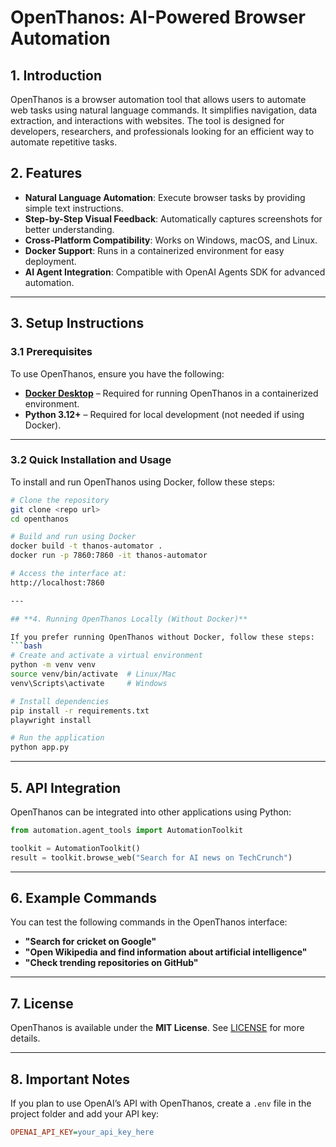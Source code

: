 # **OpenThanos: AI-Powered Browser Automation**  

## **1. Introduction**  
OpenThanos is a browser automation tool that allows users to automate web tasks using natural language commands. It simplifies navigation, data extraction, and interactions with websites. The tool is designed for developers, researchers, and professionals looking for an efficient way to automate repetitive tasks.  

## **2. Features**  
- **Natural Language Automation**: Execute browser tasks by providing simple text instructions.  
- **Step-by-Step Visual Feedback**: Automatically captures screenshots for better understanding.  
- **Cross-Platform Compatibility**: Works on Windows, macOS, and Linux.  
- **Docker Support**: Runs in a containerized environment for easy deployment.  
- **AI Agent Integration**: Compatible with OpenAI Agents SDK for advanced automation.  

---

## **3. Setup Instructions**  

### **3.1 Prerequisites**  
To use OpenThanos, ensure you have the following:  
- **[Docker Desktop](https://www.docker.com/products/docker-desktop)** – Required for running OpenThanos in a containerized environment.  
- **Python 3.12+** – Required for local development (not needed if using Docker).  

---

### **3.2 Quick Installation and Usage**  

To install and run OpenThanos using Docker, follow these steps:  
```bash
# Clone the repository
git clone <repo url>
cd openthanos

# Build and run using Docker
docker build -t thanos-automator .
docker run -p 7860:7860 -it thanos-automator

# Access the interface at:
http://localhost:7860 

---

## **4. Running OpenThanos Locally (Without Docker)**  

If you prefer running OpenThanos without Docker, follow these steps:  
```bash
# Create and activate a virtual environment
python -m venv venv
source venv/bin/activate  # Linux/Mac
venv\Scripts\activate     # Windows

# Install dependencies
pip install -r requirements.txt
playwright install

# Run the application
python app.py
```  

---

## **5. API Integration**  

OpenThanos can be integrated into other applications using Python:  
```python
from automation.agent_tools import AutomationToolkit

toolkit = AutomationToolkit()
result = toolkit.browse_web("Search for AI news on TechCrunch")
```  

---

## **6. Example Commands**  

You can test the following commands in the OpenThanos interface:  
- **"Search for cricket on Google"**  
- **"Open Wikipedia and find information about artificial intelligence"**  
- **"Check trending repositories on GitHub"**  

---

## **7. License**  

OpenThanos is available under the **MIT License**. See [LICENSE](LICENSE) for more details.  

---

## **8. Important Notes**  

If you plan to use OpenAI’s API with OpenThanos, create a `.env` file in the project folder and add your API key:  
```ini
OPENAI_API_KEY=your_api_key_here
```  